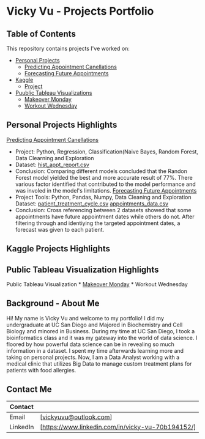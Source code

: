# Vicky Vu - Projects Portfolio 
## Table of Contents
This repository contains projects I've worked on: 
- [Personal Projects](https://github.com/vuvicky141/Projects/tree/main/Predicting%20Appointment%20Cancellation)
  * [Predicting Appointment Canellations](https://github.com/vuvicky141/Projects/tree/main/Predicting%20Appointment%20Cancellation)
  * [Forecasting Future Appointments](https://github.com/vuvicky141/Projects/tree/main/Forecasting%20Future%20Appointment%20Dates)
- [Kaggle](https://github.com/vuvicky141/Portfolio-Projects/tree/main/Kaggle)
  * [Project](#sub-heading-1)
- [Puublic Tableau Visualizations](https://github.com/vuvicky141/Portfolio-Projects/tree/main/Public%20Tableau%20Visualizations)
  * [Makeover Monday](#sub-heading-2)
  * [Workout Wednesday](#sub-heading-2)


## Personal Projects Highlights
[Predicting Appointment Canellations](https://github.com/vuvicky141/Projects/tree/main/Predicting%20Appointment%20Cancellation)
   * Project: Python, Regression, Classification(Naive Bayes, Random Forest, Data Clearning and Exploration 
   * Dataset: [hist_appt_report.csv](https://github.com/vuvicky141/Projects/blob/main/Predicting%20Appointment%20Cancellation/hist_appt_report.csv)
   * Conclusion: Comparing different models concluded that the Randon Forest model yielded the best and more accurate result of 77%. There various factor identified that  contributed to the model performance and was involed in the model's limitations. 
[Forecasting Future Appointments](https://github.com/vuvicky141/Projects/tree/main/Forecasting%20Future%20Appointment%20Dates)
   * Project Tools: Python, Pandas, Numpy, Data Cleaning and Exploration 
   Dataset: [patient_treatment_cycle.csv](https://github.com/vuvicky141/Projects/blob/main/Forecasting%20Future%20Appointment%20Dates/patient_treatment_cycle.csv)
  [appointments_data.csv](https://github.com/vuvicky141/Projects/blob/main/Forecasting%20Future%20Appointment%20Dates/appointments_data.csv)
   * Conclusion: Cross referencing between 2 datasets showed that some appointments have future appointment dates while others do not. After filtering through and identiying the targeted appointment dates, a forecast was given to each patient.    
## Kaggle Projects Highlights

## Public Tableau Visualization Highlights
Public Tableau Visualization 
    * [Makeover Monday](https://github.com/vuvicky141/Portfolio-Projects/tree/main/Public%20Tableau%20Visualizations)
    * Workout Wednesday


## Background - About Me
Hi! My name is Vicky Vu and welcome to my portfolio! I did my undergraduate at UC San Diego and Majored in Biochemistry and Cell Biology and minored in Business. During my time at UC San Diego, I took a bioinformatics class and it was my gateway into the world of data science. I floored by how powerful data science can be in revealing so much information in a dataset. I spent my time afterwards learning more and taking on personal projects. Now, I am a Data Analyst working with a medical clinic that utilizes Big Data to manage custom treatment plans for patients with food allergies. 

## Contact Me
| Contact  |  |
| ------------- | ------------- |
| Email | [vickyuvu@outlook.com]  |
| LinkedIn  | [https://www.linkedin.com/in/vicky-vu-70b194152/]  |
